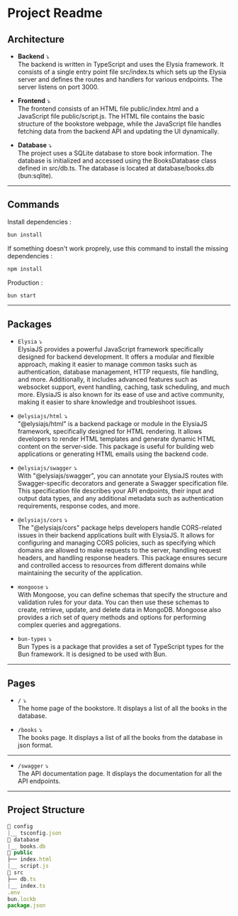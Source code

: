 # Project Readme

## Architecture

- <b>Backend</b> ⤵ <br>
  The backend is written in TypeScript and uses the Elysia framework. It consists of a single entry point file src/index.ts which sets up the Elysia server and defines the routes and handlers for various endpoints. The server listens on port 3000.

- <b>Frontend</b> ⤵ <br>
  The frontend consists of an HTML file public/index.html and a JavaScript file public/script.js. The HTML file contains the basic structure of the bookstore webpage, while the JavaScript file handles fetching data from the backend API and updating the UI dynamically.

- <b>Database</b> ⤵ <br>
  The project uses a SQLite database to store book information. The database is initialized and accessed using the BooksDatabase class defined in src/db.ts. The database is located at database/books.db (bun:sqlite).

<hr>

## Commands

Install dependencies :

```bash
bun install
```

If something doesn't work proprely, use this command to install the missing dependencies :

```bash
npm install
```

Production :

```bash
bun start
```

<hr>

## Packages

- `Elysia` ⤵ <br>
  ElysiaJS provides a powerful JavaScript framework specifically designed for backend development. It offers a modular and flexible approach, making it easier to manage common tasks such as authentication, database management, HTTP requests, file handling, and more. Additionally, it includes advanced features such as websocket support, event handling, caching, task scheduling, and much more. ElysiaJS is also known for its ease of use and active community, making it easier to share knowledge and troubleshoot issues.

- `@elysiajs/html` ⤵ <br>
  "@elysiajs/html" is a backend package or module in the ElysiaJS framework, specifically designed for HTML rendering. It allows developers to render HTML templates and generate dynamic HTML content on the server-side. This package is useful for building web applications or generating HTML emails using the backend code.

- `@elysiajs/swagger` ⤵ <br>
  With "@elysiajs/swagger", you can annotate your ElysiaJS routes with Swagger-specific decorators and generate a Swagger specification file. This specification file describes your API endpoints, their input and output data types, and any additional metadata such as authentication requirements, response codes, and more.

- `@elysiajs/cors` ⤵ <br>
  The "@elysiajs/cors" package helps developers handle CORS-related issues in their backend applications built with ElysiaJS. It allows for configuring and managing CORS policies, such as specifying which domains are allowed to make requests to the server, handling request headers, and handling response headers. This package ensures secure and controlled access to resources from different domains while maintaining the security of the application.
  
- `mongoose` ⤵ <br>
  With Mongoose, you can define schemas that specify the structure and validation rules for your data. You can then use these schemas to create, retrieve, update, and delete data in MongoDB. Mongoose also provides a rich set of query methods and options for performing complex queries and aggregations.

- `bun-types` ⤵ <br>
  Bun Types is a package that provides a set of TypeScript types for the Bun framework. It is designed to be used with Bun.

<hr>

## Pages

- `/` ⤵ <br>
  The home page of the bookstore. It displays a list of all the books in the database.
  
- `/books` ⤵ <br>
  The books page. It displays a list of all the books from the database in json format.

***

- `/swagger` ⤵ <br>
  The API documentation page. It displays the documentation for all the API endpoints.

<hr>

## Project Structure

```js
📁 config
|__ tsconfig.json
📁 database
|__ books.db
📁 public
├── index.html
|__ script.js
📁 src
├── db.ts
|__ index.ts
.env
bun.lockb
package.json
```
